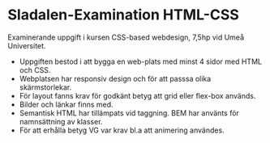 # Sladalen-Examination HTML-CSS
Examinerande uppgift i kursen CSS-based webdesign, 7,5hp vid Umeå Universitet.
* Uppgiften bestod i att bygga en web-plats med minst 4 sidor med HTML och CSS. 
* Webplatsen har responsiv design och för att passsa olika skärmstorlekar.
* För layout fanns krav för godkänt betyg att grid eller flex-box används.
* Bilder och länkar finns med.
* Semantisk HTML har tillämpats vid taggning. BEM har använts för namnsättning av klasser.
* För att erhålla betyg VG var krav bl.a att animering användes.
